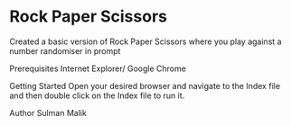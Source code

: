 # Rock Paper Scissors
Created a basic version of Rock Paper Scissors where you play against a number randomiser in prompt

Prerequisites
Internet Explorer/ Google Chrome

Getting Started
Open your desired browser and navigate to the Index file and then double click on the Index file to run it.

Author
Sulman Malik 
